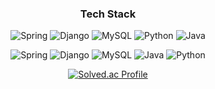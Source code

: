 <h3 align="center">Tech Stack</h3>

<div align="center">
  
![Spring](https://img.shields.io/badge/-Spring-6DB33F?style=for-the-badge&logo=Spring&logoColor=fff)
![Django](https://img.shields.io/badge/django-092E20?style=for-the-badge&logo=django&logoColor=white)
![MySQL](https://img.shields.io/badge/MySQL-4479A1?style=for-the-badge&logo=MySQL&logoColor=white)
![Python](https://img.shields.io/badge/python-3776AB?style=for-the-badge&logo=python&logoColor=white)
![Java](https://img.shields.io/badge/JAVA-007396?style=for-the-badge&logo=java&logoColor=fff)


![Spring](https://img.shields.io/badge/-Spring-6DB33F?style=flat-square&logo=Spring&logoColor=fff)
![Django](https://img.shields.io/badge/django-092E20?style=flat-square&logo=django&logoColor=white)
![MySQL](https://img.shields.io/badge/MySQL-4479A1?style=flat-square&logo=MySQL&logoColor=white)
![Java](https://img.shields.io/badge/JAVA-007396?style=flat-square&logo=java&logoColor=fff)
![Python](https://img.shields.io/badge/python-3776AB?style=flat-square&logo=python&logoColor=white)
</div>

<div align="center">
  
[![Solved.ac Profile](http://mazassumnida.wtf/api/v2/generate_badge?boj=ghzm777)](https://solved.ac/ghzm777)
</div>
